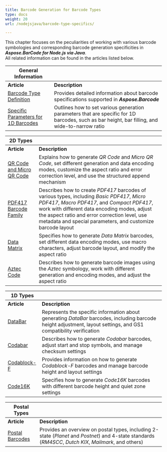 ```yaml
---
title: Barcode Generation for Barcode Types
type: docs
weight: 20
url: /nodejsjava/barcode-type-specifics/

---
```

This chapter focuses on the peculiarities of working with various barcode symbologies and corresponding barcode generation specificities in ***Aspose.BarCode for Node.js via Java***.  
All related information can be found in the articles listed below.
  
|General Information| |   
|---|---|
|**Article**|**Description**|
|[Barcode Type Definition](/barcode/nodejsjava/working-with-barcode-types/)|Provides detailed information about barcode specifications supported in ***Aspose.Barcode***|
|[Specific Parameters for 1D Barcodes](/barcode/nodejsjava/1d-barcodes-generation-parameters/)|Outlines how to set various generation parameters that are specific for 1D barcodes, such as bar height, bar filling, and wide-to-narrow ratio|

      
|2D Types| |   
|---|---|
|**Article**|**Description**|
|[QR Code and Micro QR Code](/barcode/nodejsjava/qr-code-generation/)|Explains how to generate *QR Code* and *Micro QR Code*, set different generation and data encoding modes, customize the aspect ratio and error correction level, and use the structured append mechanism|
|[PDF417 Barcode Family](/barcode/nodejsjava/pdf417-generation/)|Describes how to create *PDF417* barcodes of various types, including *Basic PDF417*, *Micro PDF417*, *Macro PDF417*, and *Compact PDF417*, work with different data encoding modes, adjust the aspect ratio and error correction level, use metadata and special parameters, and customize barcode layout|
|[Data Matrix](/barcode/nodejsjava/datamatrix-generation/)|Specifies how to generate *Data Matrix* barcodes, set different data encoding modes, use macro characters, adjust barcode layout, and modify the aspect ratio|
|[Aztec Code](/barcode/nodejsjava/aztec-code-generation/)|Describes how to generate barcode images using the *Aztec* symbology, work with different generation and encoding modes, and adjust the aspect ratio|
  

|1D Types| |
|---|---|
|**Article**|**Description**|
|[DataBar](/barcode/nodejsjava/databar-generation/)|Represents the specific information about generating *DataBar* barcodes, including barcode height adjustment, layout settings, and GS1 compatibility verification|
|[Codabar](/barcode/nodejsjava/codabar-generation/)|Describes how to generate *Codabar* barcodes, adjust start and stop symbols, and manage checksum settings|
|[Codablock-F](/barcode/nodejsjava/codablockf-generation/)|Provides information on how to generate *Codablock-F* barcodes and manage barcode height and layout settings|
|[Code16K](/barcode/nodejsjava/code16k-generation/)|Specifies how to generate *Code16K* barcodes with different barcode height and quiet zone settings|
  

|Postal Types| |
|---|---|
|**Article**|**Description**|  
|[Postal Barcodes](/barcode/nodejsjava/postal-barcodes-generation/)|Provides an overview on postal types, including 2-state (*Planet* and *Postnet*) and 4-state standards (*RM4SCC*, *Dutch KIX*, *Mailmark*, and others)|
